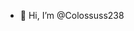 - 👋 Hi, I’m @Colossuss238

<!---
PressFtoRespawn/PressFtoRespawn is a ✨ special ✨ repository because its `README.md` (this file) appears on your GitHub profile.
You can click the Preview link to take a look at your changes.
--->
